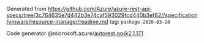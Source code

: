 Generated from https://github.com/Azure/azure-rest-api-specs/tree/3c764635e7d442b3e74caf593029fcd440b3ef82//specification/vmware/resource-manager/readme.md tag: `package-2020-03-20`

Code generator @microsoft.azure/autorest.go@2.1.171


